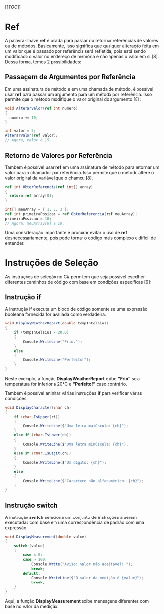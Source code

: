 [[_TOC_]]

# Ref
  
A palavra-chave **ref** é usada para passar ou retornar referências de valores ou de métodos. Basicamente, isso significa que qualquer alteração feita em um valor que é passado por referência será refletida, pois está sendo modificado o valor no endereço de memória e não apenas o valor em si [8].
Dessa forma, temos 2 possibilidades:

## Passagem de Argumentos por Referência

Em uma assinatura de método e em uma chamada de método, é possível usar **ref** para passar um argumento para um método por referência. Isso permite que o método modifique o valor original do argumento [8] :
```csharp
void AlterarValor(ref int numero)
{
  numero += 10;
}

int valor = 5;
AlterarValor(ref valor);
// Agora, valor é 15.
```

## Retorno de Valores por Referência

Também é possível usar **ref** em uma assinatura de método para retornar um valor para o chamador por referência. Isso permite que o método altere o valor original da variável que o chamou [8].
```csharp
ref int ObterReferencia(ref int[] array)
{
  return ref array[0];
}

int[] meuArray = { 1, 2, 3 };
ref int primeiraPosicao = ref ObterReferencia(ref meuArray);
primeiraPosicao = 10;
// Agora, meuArray[0] é 10.
```

Uma consideração importante é procurar evitar o uso de **ref** desnecessariamente, pois pode tornar o código mais complexo e difícil de entender.

# Instruções de Seleção

As instruções de seleção no C# permitem que seja possível escolher diferentes caminhos de código com base em condições específicas [9]:

## Instrução if

A instrução if executa um bloco de código somente se uma expressão booleana fornecida for avaliada como verdadeira.
```csharp
void DisplayWeatherReport(double tempInCelsius)
{
    if (tempInCelsius < 20.0)
    {
        Console.WriteLine("Frio.");
    }
    else
    {
        Console.WriteLine("Perfeito!");
    }
}
```
  
Neste exemplo, a função **DisplayWeatherReport** exibe **“Frio”** se a temperatura for inferior a 20°C e **“Perfeito!”** caso contrário.

Também é possível aninhar várias instruções **if** para verificar várias condições:
```csharp
void DisplayCharacter(char ch)
{
    if (char.IsUpper(ch))
    {
        Console.WriteLine($"Uma letra maiúscula: {ch}");
    }
    else if (char.IsLower(ch))
    {
        Console.WriteLine($"Uma letra minúscula: {ch}");
    }
    else if (char.IsDigit(ch))
    {
        Console.WriteLine($"Um dígito: {ch}");
    }
    else
    {
        Console.WriteLine($"Caractere não alfanumérico: {ch}");
    }
}
```

## Instrução switch

A instrução **switch** seleciona um conjunto de instruções a serem executadas com base em uma correspondência de padrão com uma expressão.
```csharp
void DisplayMeasurement(double value)
{
    switch (value)
    {
        case < 0:
        case > 100:
            Console.Write("Aviso: valor não aceitável! ");
            break;
        default:
            Console.WriteLine($"O valor da medição é {value}");
            break;
    }
}
```
  
Aqui, a função **DisplayMeasurement** exibe mensagens diferentes com base no valor da medição.
